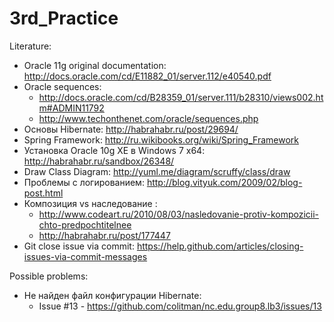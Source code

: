 3rd_Practice
============

Literature: 
- Oracle 11g original documentation: http://docs.oracle.com/cd/E11882_01/server.112/e40540.pdf
- Oracle sequences: 
     - http://docs.oracle.com/cd/B28359_01/server.111/b28310/views002.htm#ADMIN11792
     - http://www.techonthenet.com/oracle/sequences.php
- Основы Hibernate: http://habrahabr.ru/post/29694/
- Spring Framework: http://ru.wikibooks.org/wiki/Spring_Framework
- Установка Oracle 10g XE в Windows 7 x64: http://habrahabr.ru/sandbox/26348/
- Draw Class Diagram: http://yuml.me/diagram/scruffy/class/draw
- Проблемы с логированием: http://blog.vityuk.com/2009/02/blog-post.html
- Композиция vs наследование : 
     - http://www.codeart.ru/2010/08/03/nasledovanie-protiv-kompozicii-chto-predpochtitelnee
     - http://habrahabr.ru/post/177447
- Git close issue via commit: https://help.github.com/articles/closing-issues-via-commit-messages

Possible problems:
- Не найден файл конфигурации Hibernate:
     - Issue #13 - https://github.com/colitman/nc.edu.group8.lb3/issues/13
